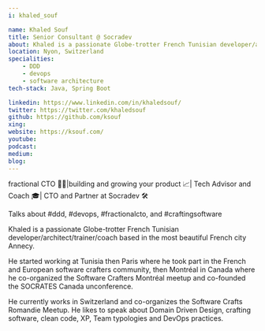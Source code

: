 ```yaml
---
i: khaled_souf

name: Khaled Souf
title: Senior Consultant @ Socradev
about: Khaled is a passionate Globe-trotter French Tunisian developer/architect/trainer/coach 
location: Nyon, Switzerland
specialities:
    - DDD
    - devops
    - software architecture
tech-stack: Java, Spring Boot

linkedin: https://www.linkedin.com/in/khaledsouf/
twitter: https://twitter.com/khaledsouf
github: https://github.com/ksouf
xing: 
website: https://ksouf.com/
youtube: 
podcast: 
medium: 
blog: 
---
```


fractional CTO 👨‍💻|building and growing your product 📈| Tech Advisor and Coach 🎓| CTO and Partner at Socradev 🛠️

Talks about #ddd, #devops, #fractionalcto, and #craftingsoftware




Khaled is a passionate Globe-trotter French Tunisian developer/architect/trainer/coach based in the most beautiful French city Annecy.

He started working at Tunisia then Paris where he took part in the French and European software crafters community, then Montréal in Canada where he co-organized the Software Crafters Montréal meetup and co-founded the SOCRATES Canada unconference. 

He currently works in Switzerland and co-organizes the Software Crafts Romandie Meetup. 
He likes to speak about Domain Driven Design, crafting software, clean code, XP, Team typologies and DevOps practices.
